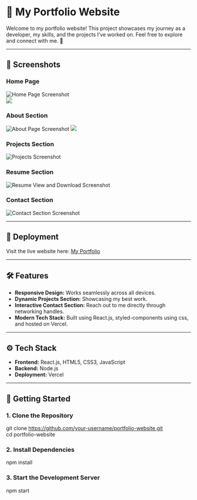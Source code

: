 # 🌟 My Portfolio Website  

Welcome to my portfolio website! This project showcases my journey as a developer, my skills, and the projects I’ve worked on. Feel free to explore and connect with me. 🚀  

---

## 📸 Screenshots  

### **Home Page**  
![Home Page Screenshot](home1.png)  
![](home2.png)

### **About Section**
![About Page Screenshot](about1.png)
![](about2.png)

### **Projects Section**  
![Projects Screenshot](project.png)  

### **Resume Section**
![Resume View and Download Screenshot](res.png)

### **Contact Section**  
![Contact Section Screenshot](contact.png)  

---

## 🔗 Deployment  

Visit the live website here: [My Portfolio]((https://portfolio-beta-eight-13.vercel.app/))  

---

## 🛠️ Features  

- **Responsive Design:** Works seamlessly across all devices.  
- **Dynamic Projects Section:** Showcasing my best work.  
- **Interactive Contact Section:** Reach out to me directly through networking handles.  
- **Modern Tech Stack:** Built using React.js, styled-components using css, and hosted on Vercel.  

---

## ⚙️ Tech Stack  

- **Frontend:** React.js, HTML5, CSS3, JavaScript  
- **Backend:** Node.js  
- **Deployment:** Vercel  

---

## 🚀 Getting Started  

### **1. Clone the Repository**  
git clone https://github.com/your-username/portfolio-website.git  
cd portfolio-website  
### **2. Install Dependencies**
npm install  
### **3. Start the Development Server**
npm start  

